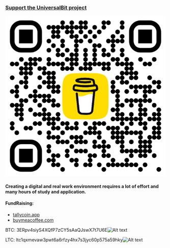 ### [Support the UniversalBit project](https://www.buymeacoffee.com/universalbit)

![Alt text](https://github.com/universalbit-dev/universalbit-dev/blob/main/support/bmc_qr.png
 "tools")

#### Creating a digital and real work environment requires a lot of effort and many hours of study and application.

#### FundRaising:
- [tallycoin.app](https://tallycoin.app/@universalbit/universalbit-eRZD7THe/)
- [buymeacoffee.com](https://www.buymeacoffee.com/universalbit)

BTC: 3ERpv4siyS4XQfP7zCY5sAaQJswX7t7U6E![Alt text](https://github.com/universalbit-dev/armadillium-gridbot/blob/main/cryptocurrency_icon/btc.svg "bitcoin-indicator")

LTC: ltc1qxmevaw3pwt6a6rfzy4hx7s3jyc60p575a59hky![Alt text](https://github.com/universalbit-dev/armadillium-gridbot/blob/main/cryptocurrency_icon/ltc.svg "litecoin-indicator")
